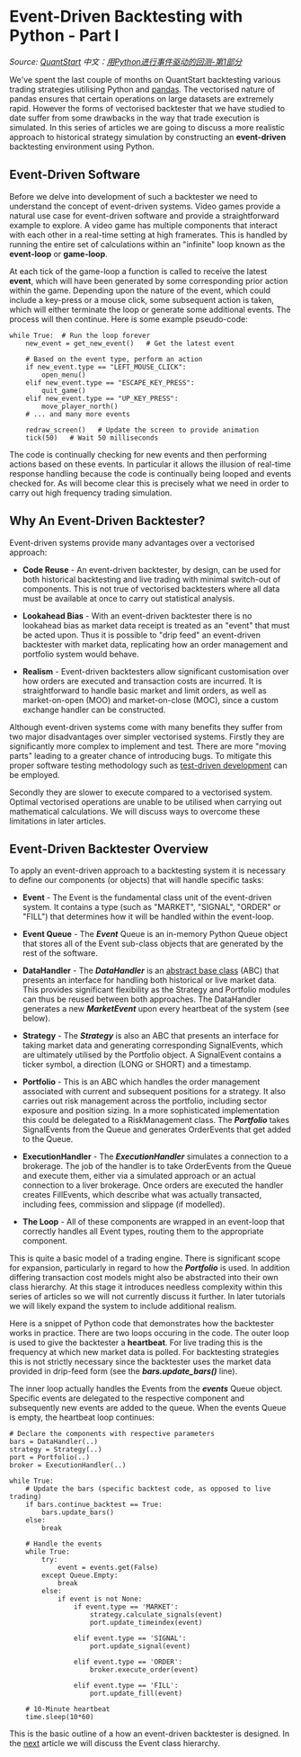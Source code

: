 # Event-Driven Backtesting with Python - Part I

   *Source: [QuantStart](https://www.quantstart.com/articles/Event-Driven-Backtesting-with-Python-Part-I/)*
   *中文：[用Python进行事件驱动的回测-第1部分](https://github.com/BruceFrankWong/NotesForSecurity/tree/master/quantstart/zh/Event-Driven-Backtesting-with-Python-Part-I_zh.md)*

We've spent the last couple of months on QuantStart backtesting various trading strategies utilising Python and [pandas](http://pandas.pydata.org/). The vectorised nature of pandas ensures that certain operations on large datasets are extremely rapid. However the forms of vectorised backtester that we have studied to date suffer from some drawbacks in the way that trade execution is simulated. In this series of articles we are going to discuss a more realistic approach to historical strategy simulation by constructing an **event-driven** backtesting environment using Python.

## Event-Driven Software

Before we delve into development of such a backtester we need to understand the concept of event-driven systems. Video games provide a natural use case for event-driven software and provide a straightforward example to explore. A video game has multiple components that interact with each other in a real-time setting at high framerates. This is handled by running the entire set of calculations within an "infinite" loop known as the **event-loop** or **game-loop**.

At each tick of the game-loop a function is called to receive the latest **event**, which will have been generated by some corresponding prior action within the game. Depending upon the nature of the event, which could include a key-press or a mouse click, some subsequent action is taken, which will either terminate the loop or generate some additional events. The process will then continue. Here is some example pseudo-code:

```
while True:  # Run the loop forever
    new_event = get_new_event()   # Get the latest event

    # Based on the event type, perform an action
    if new_event.type == "LEFT_MOUSE_CLICK":
        open_menu()
    elif new_event.type == "ESCAPE_KEY_PRESS":
        quit_game()
    elif new_event.type == "UP_KEY_PRESS":
        move_player_north()
    # ... and many more events

    redraw_screen()   # Update the screen to provide animation
    tick(50)   # Wait 50 milliseconds
```

The code is continually checking for new events and then performing actions based on these events. In particular it allows the illusion of real-time response handling because the code is continually being looped and events checked for. As will become clear this is precisely what we need in order to carry out high frequency trading simulation.

## Why An Event-Driven Backtester?

Event-driven systems provide many advantages over a vectorised approach:

+ **Code Reuse** - An event-driven backtester, by design, can be used for both historical backtesting and live trading with minimal switch-out of components. This is not true of vectorised backtesters where all data must be available at once to carry out statistical analysis.

+ **Lookahead Bias** - With an event-driven backtester there is no lookahead bias as market data receipt is treated as an "event" that must be acted upon. Thus it is possible to "drip feed" an event-driven backtester with market data, replicating how an order management and portfolio system would behave.

+ **Realism** - Event-driven backtesters allow significant customisation over how orders are executed and transaction costs are incurred. It is straightforward to handle basic market and limit orders, as well as market-on-open (MOO) and market-on-close (MOC), since a custom exchange handler can be constructed.

Although event-driven systems come with many benefits they suffer from two major disadvantages over simpler vectorised systems. Firstly they are significantly more complex to implement and test. There are more "moving parts" leading to a greater chance of introducing bugs. To mitigate this proper software testing methodology such as [test-driven development](http://en.wikipedia.org/wiki/Test-driven_development) can be employed.

Secondly they are slower to execute compared to a vectorised system. Optimal vectorised operations are unable to be utilised when carrying out mathematical calculations. We will discuss ways to overcome these limitations in later articles.

## Event-Driven Backtester Overview

To apply an event-driven approach to a backtesting system it is necessary to define our components (or objects) that will handle specific tasks:

+ **Event** - The Event is the fundamental class unit of the event-driven system. It contains a type (such as "MARKET", "SIGNAL", "ORDER" or "FILL") that determines how it will be handled within the event-loop.

+ **Event Queue** - The ***Event*** Queue is an in-memory Python Queue object that stores all of the Event sub-class objects that are generated by the rest of the software.

+ **DataHandler** - The ***DataHandler*** is an [abstract base class](http://en.wikipedia.org/wiki/Class_%28computer_programming%29#Abstract_and_concrete) (ABC) that presents an interface for handling both historical or live market data. This provides significant flexibility as the Strategy and Portfolio modules can thus be reused between both approaches. The DataHandler generates a new ***MarketEvent*** upon every heartbeat of the system (see below).

+ **Strategy** - The ***Strategy*** is also an ABC that presents an interface for taking market data and generating corresponding SignalEvents, which are ultimately utilised by the Portfolio object. A SignalEvent contains a ticker symbol, a direction (LONG or SHORT) and a timestamp.

+ **Portfolio** - This is an ABC which handles the order management associated with current and subsequent positions for a strategy. It also carries out risk management across the portfolio, including sector exposure and position sizing. In a more sophisticated implementation this could be delegated to a RiskManagement class. The ***Portfolio*** takes SignalEvents from the Queue and generates OrderEvents that get added to the Queue.

+ **ExecutionHandler** - The ***ExecutionHandler*** simulates a connection to a brokerage. The job of the handler is to take OrderEvents from the Queue and execute them, either via a simulated approach or an actual connection to a liver brokerage. Once orders are executed the handler creates FillEvents, which describe what was actually transacted, including fees, commission and slippage (if modelled).

+ **The Loop** - All of these components are wrapped in an event-loop that correctly handles all Event types, routing them to the appropriate component.

This is quite a basic model of a trading engine. There is significant scope for expansion, particularly in regard to how the ***Portfolio*** is used. In addition differing transaction cost models might also be abstracted into their own class hierarchy. At this stage it introduces needless complexity within this series of articles so we will not currently discuss it further. In later tutorials we will likely expand the system to include additional realism.

Here is a snippet of Python code that demonstrates how the backtester works in practice. There are two loops occuring in the code. The outer loop is used to give the backtester a **heartbeat**. For live trading this is the frequency at which new market data is polled. For backtesting strategies this is not strictly necessary since the backtester uses the market data provided in drip-feed form (see the ***bars.update_bars()*** line).

The inner loop actually handles the Events from the ***events*** Queue object. Specific events are delegated to the respective component and subsequently new events are added to the queue. When the events Queue is empty, the heartbeat loop continues:

```
# Declare the components with respective parameters
bars = DataHandler(..)
strategy = Strategy(..)
port = Portfolio(..)
broker = ExecutionHandler(..)

while True:
    # Update the bars (specific backtest code, as opposed to live trading)
    if bars.continue_backtest == True:
        bars.update_bars()
    else:
        break
    
    # Handle the events
    while True:
        try:
            event = events.get(False)
        except Queue.Empty:
            break
        else:
            if event is not None:
                if event.type == 'MARKET':
                    strategy.calculate_signals(event)
                    port.update_timeindex(event)

                elif event.type == 'SIGNAL':
                    port.update_signal(event)

                elif event.type == 'ORDER':
                    broker.execute_order(event)

                elif event.type == 'FILL':
                    port.update_fill(event)

    # 10-Minute heartbeat
    time.sleep(10*60)
```

This is the basic outline of a how an event-driven backtester is designed. In the [next](https://github.com/BruceFrankWong/NotesForSecurity/tree/master/quantstart/en/Event-Driven-Backtesting-with-Python-Part-II.md) article we will discuss the Event class hierarchy.